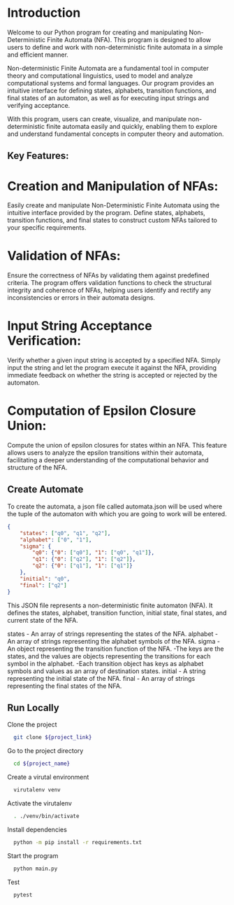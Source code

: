# Introduction

Welcome to our Python program for creating and manipulating Non-Deterministic Finite Automata (NFA). This program is designed to allow users to define and work with non-deterministic finite automata in a simple and efficient manner.

Non-deterministic Finite Automata are a fundamental tool in computer theory and computational linguistics, used to model and analyze computational systems and formal languages. Our program provides an intuitive interface for defining states, alphabets, transition functions, and final states of an automaton, as well as for executing input strings and verifying acceptance.

With this program, users can create, visualize, and manipulate non-deterministic finite automata easily and quickly, enabling them to explore and understand fundamental concepts in computer theory and automation.


## Key Features:
# Creation and Manipulation of NFAs:
Easily create and manipulate Non-Deterministic Finite Automata using the intuitive interface provided by the program. Define states, alphabets, transition functions, and final states to construct custom NFAs tailored to your specific requirements.

# Validation of NFAs:
Ensure the correctness of NFAs by validating them against predefined criteria. The program offers validation functions to check the structural integrity and coherence of NFAs, helping users identify and rectify any inconsistencies or errors in their automata designs.

# Input String Acceptance Verification:
Verify whether a given input string is accepted by a specified NFA. Simply input the string and let the program execute it against the NFA, providing immediate feedback on whether the string is accepted or rejected by the automaton.

# Computation of Epsilon Closure Union:
Compute the union of epsilon closures for states within an NFA. This feature allows users to analyze the epsilon transitions within their automata, facilitating a deeper understanding of the computational behavior and structure of the NFA.

## Create Automate
To create the automata, a json file called automata.json will be used where the tuple of the automaton with which you are going to work will be entered.

``` json
{
    "states": ["q0", "q1", "q2"],
    "alphabet": ["0", "1"],
    "sigma": {
        "q0": {"0": ["q0"], "1": ["q0", "q1"]},
        "q1": {"0": ["q2"], "1": ["q2"]},
        "q2": {"0": ["q1"], "1": ["q1"]}
    },
    "initial": "q0",
    "final": ["q2"]
}
```
This JSON file represents a non-deterministic finite automaton (NFA).
It defines the states, alphabet, transition function, initial state, final states, and current state of the NFA.

states - An array of strings representing the states of the NFA.
alphabet - An array of strings representing the alphabet symbols of the NFA.
sigma - An object representing the transition function of the NFA.
    -The keys are the states, and the values are objects representing the transitions for each symbol in the alphabet.
    -Each transition object has keys as alphabet symbols and values as an array of destination states.
initial - A string representing the initial state of the NFA.
final - An array of strings representing the final states of the NFA.

## Run Locally

Clone the project

```bash
  git clone ${project_link}
```

Go to the project directory

```bash
  cd ${project_name}
```

Create a virutal environment 

```bash
  virutalenv venv
```

Activate the virutalenv

```bash
  . ./venv/bin/activate
```


Install dependencies

```bash
  python -m pip install -r requirements.txt
```

Start the program

```bash
  python main.py
```

Test

```bash
  pytest
```
